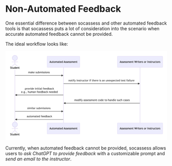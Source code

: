 # Non-Automated Feedback

One essential difference between socassess and other automated feedback tools is
that socassess puts a lot of consideration into the scenario when accurate
automated feedback cannot be provided.

The ideal workflow looks like:

![](figs/diagram.png "The ideal workflow of providing feedback in socassess")

Currently, when automated feedback cannot be provided, socassess allows users to
_ask ChatGPT to provide feedback_ with a customizable prompt and _send an email
to the instructor_.
